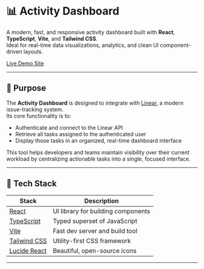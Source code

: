 # 📊 Activity Dashboard

A modern, fast, and responsive activity dashboard built with **React**, **TypeScript**, **Vite**, and **Tailwind CSS**.  
Ideal for real-time data visualizations, analytics, and clean UI component-driven layouts.


[Live Demo Site](harmonious-dragon-09a47b.netlify.app)


---

## 🎯 Purpose

The **Activity Dashboard** is designed to integrate with [Linear](https://linear.app), a modern issue-tracking system.  
Its core functionality is to:

- Authenticate and connect to the Linear API
- Retrieve all tasks assigned to the authenticated user
- Display those tasks in an organized, real-time dashboard interface

This tool helps developers and teams maintain visibility over their current workload by centralizing actionable tasks into a single, focused interface.

---

## 🚀 Tech Stack

| Stack | Description |
|-------|-------------|
| [React](https://reactjs.org/) | UI library for building components |
| [TypeScript](https://www.typescriptlang.org/) | Typed superset of JavaScript |
| [Vite](https://vitejs.dev/) | Fast dev server and build tool |
| [Tailwind CSS](https://tailwindcss.com/) | Utility-first CSS framework |
| [Lucide React](https://lucide.dev/) | Beautiful, open-source icons |

---
